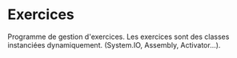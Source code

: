 # Exercices
 Programme de gestion d'exercices. Les exercices sont des classes instanciées dynamiquement. (System.IO, Assembly, Activator...).
